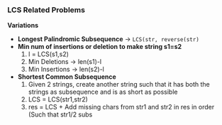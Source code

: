 ### LCS Related Problems
**Variations**
- **Longest Palindromic Subsequence** -> `LCS(str, reverse(str)`
- **Min num of insertions or deletion to make string s1=s2**
    1. l = LCS(s1,s2)
    2. Min Deletions -> len(s1)-l
    3. Min Insertions -> len(s2)-l
- **Shortest Common Subsequence**
  1. Given 2 strings, create another string such that it has both the strings as subsequence and is as short as possible
  2. LCS = LCS(str1,str2)
  3. res = LCS + Add missing chars from str1 and str2 in res in order (Such that str1/2 subs